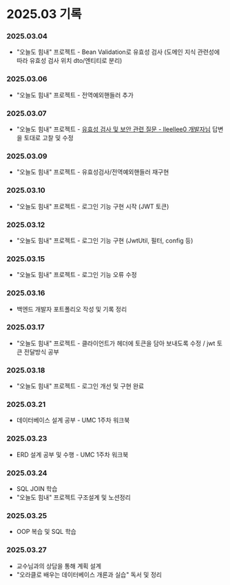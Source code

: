 # 2025.03 기록</br>
### 2025.03.04
* "오늘도 힘내" 프로젝트 - Bean Validation로 유효성 검사 (도메인 지식 관련성에 따라 유효성 검사 위치 dto/엔티티로 분리)

### 2025.03.06
* "오늘도 힘내" 프로젝트 - 전역예외핸들러 추가

### 2025.03.07
* "오늘도 힘내" 프로젝트 - [유효성 검사 및 보안 관련 질문 - lleellee0 개발자님](https://github.com/lleellee0/java-for-backend/issues/18#issuecomment-2700987541) 답변을 토대로 고찰 및 수정

### 2025.03.09
* "오늘도 힘내" 프로젝트 - 유효성검사/전역예외핸들러 재구현

### 2025.03.10
* "오늘도 힘내" 프로젝트 - 로그인 기능 구현 시작 (JWT 토큰)

### 2025.03.12
* "오늘도 힘내" 프로젝트 - 로그인 기능 구현 (JwtUtil, 필터, config 등)

### 2025.03.15
* "오늘도 힘내" 프로젝트 - 로그인 기능 오류 수정

### 2025.03.16
* 백엔드 개발자 포트폴리오 작성 및 기록 정리

### 2025.03.17
* "오늘도 힘내" 프로젝트 - 클라이언트가 헤더에 토큰을 담아 보내도록 수정 / jwt 토큰 전달방식 공부

### 2025.03.18
* "오늘도 힘내" 프로젝트 - 로그인 개선 및 구현 완료

### 2025.03.21
* 데이터베이스 설계 공부 - UMC 1주차 워크북

### 2025.03.23
* ERD 설계 공부 및 수행 - UMC 1주차 워크북

### 2025.03.24
* SQL JOIN 학습
* "오늘도 힘내" 프로젝트 구조설계 및 노션정리
  
### 2025.03.25
* OOP 복습 및 SQL 학습

### 2025.03.27
* 교수님과의 상담을 통해 계획 설계 
* "오라클로 배우는 데이터베이스 개론과 실습" 독서 및 정리
